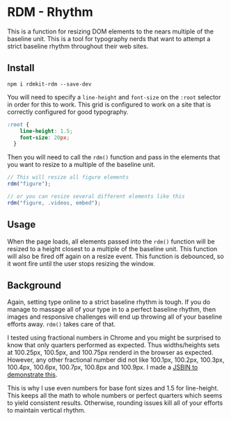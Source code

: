 # RDM - Rhythm

This is a function for resizing DOM elements to the nears multiple of the baseline unit. This is a tool for typography nerds that want to attempt a strict baseline rhythm throughout their web sites.

## Install
```
npm i rdmkit-rdm --save-dev
```

You will need to specify a `line-height` and `font-size` on the `:root` selector in order for this to work. This grid is configured to work on a site that is correctly configured for good typography.

```css
:root {
    line-height: 1.5;
    font-size: 20px;
  }
```

Then you will need to call the `rdm()` function and pass in the elements that you want to resize to a multiple of the baseline unit.
```js
// This will resize all figure elements
rdm("figure");
```

```js
// or you can resize several different elements like this
rdm("figure, .videos, embed");
```

## Usage
When the page loads, all elements passed into the `rdm()` function will be resized to a height closest to a multiple of the baseline unit. This function will also be fired off again on a resize event. This function is debounced, so it wont fire until the user stops resizing the window.

## Background
Again, setting type online to a strict baseline rhythm is tough. If you do manage to massage all of your type in to a perfect baseline rhythm, then images and responsive challenges will end up throwing all of your baseline efforts away. `rdm()` takes care of that.

I tested using fractional numbers in Chrome and you might be surprised to know that only quarters performed as expected. Thus widths/heights sets at 100.25px, 100.5px, and 100.75px renderd in the browser as expected. However, any other fractional number did not like 100.1px, 100.2px, 100.3px, 100.4px, 100.6px, 100.7px, 100.8px and 100.9px. I made a <a href="https://jsbin.com/vupinoj/edit?css,console,output">JSBIN to demonstrate this</a>.

This is why I use even numbers for base font sizes and 1.5 for line-height. This keeps all the math to whole numbers or perfect quarters which seems to yield consistent results. Otherwise, rounding issues kill all of your efforts to maintain vertical rhythm.
